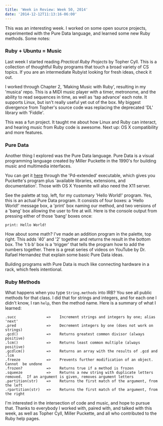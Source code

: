 ```yaml
---
title: 'Week in Review: Week 50, 2014'
date: '2014-12-12T11:13:16-06:00'
---
```


This was an interesting week. I worked on some open source projects,
experimented with the Pure Data language, and learned some new Ruby methods.
Some notes:

### Ruby + Ubuntu = Music

Last week I started reading <em>Practical Ruby Projects</em> by Topher Cyll.
This is a collection of thoughtful Ruby programs that touch a broad variety of
CS topics.  If you are an intermediate Rubyist looking for fresh ideas, check
it out.

I worked through Chapter 2, 'Making Music with Ruby', resulting in my 'musica'
repo.  This is a MIDI music player with a timer, metronome, and the ability to
read sequences in time, as well as 'tap advance' each note.  It supports Linux,
but isn't really useful yet out of the box.  My biggest divergence from
Topher's source code was replacing the deprecated 'DL' library with 'Fiddle'.

This was a fun project.  It taught me about how Linux and Ruby can interact,
and hearing music from Ruby code is awesome.  Next up: OS X compatibility and
more features.

### Pure Data

Another thing I explored was the Pure Data language.  Pure Data is a visual
programming language created by Miller Puckette in the 1990's for building
music and multimedia interfaces.

You can get it <a href='http://puredata.info/downloads/pd-extended'>here</a>
through the 'Pd-extended' executable, which gives you Puckette's program plus
'available libraries, extensions, and documentation'.  Those with OS X Yosemite
will also need the X11 server.

See the palette at top, left, for my customary 'Hello World!' program.  Yes,
this is an actual Pure Data program.  It consists of four boxes: a 'Hello
World!' message box, a 'print' box naming our method, and two versions of a
'bang' box allowing the user to fire at will.  Here is the console output from
pressing either of those 'bang' boxes once:

```
print: Hello World!
```

How about some math?  I've made an addition program in the palette, top right.
This adds '40' and '2' together and returns the result in the bottom box.  The
't b b' box is a 'trigger' that tells the program how to add the numbers
together.  There is a great series of videos on YouTube by Dr. Rafael Hernandez
that explain some basic Pure Data ideas.

Building programs with Pure Data is much like connecting hardware in a rack,
which feels intentional.

### Ruby Methods

What happens when you type `String.methods` into IRB?  You see all public
methods for that class.  I did that for strings and integers, and for each one
I didn't know, I ran `help`, then the method name.  Here is a summary of what I
learned:

```
.succ              =>    Increment strings and integers by one; alias 'next'
.pred              =>    Decrement integers by one (does not work on strings)
.gcd()             =>    Returns greatest common divisor (always positive)
.lcm()             =>    Returns least common multiple (always positive)
.gcdlcm()          =>    Returns an array with the results of .gcd and .lcm
.freeze            =>    Prevents further modification of an object.  Cannot  be undone
.frozen?           =>    Returns true if a method is frozen
.squeeze           =>    Returns a new string with duplicate letters removed.  If an argument is given, removes argument letters
.partition(str)    =>    Returns the first match of the argument, from the left
.rpartition(str)   =>    Returns the first match of the argument, from the right
```

I'm interested in the intersection of code and music, and hope to pursue that.
Thanks to everybody I worked with, paired with, and talked with this week, as
well as Topher Cyll, Miller Puckette, and all who contributed to the Ruby help
pages.

